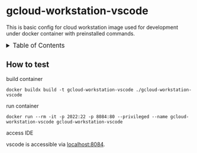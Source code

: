 <!-- markdownlint-disable MD041 -->
<!-- markdownlint-disable MD033 -->
<!-- markdownlint-disable MD028 -->

<!-- PROJECT SHIELDS -->
<!--
*** I'm using markdown "reference style" links for readability.
*** Reference links are enclosed in brackets [ ] instead of parentheses ( ).
*** See the bottom of this document for the declaration of the reference variables
*** for contributors-url, forks-url, etc. This is an optional, concise syntax you may use.
*** https://www.markdownguide.org/basic-syntax/#reference-style-links
-->

# gcloud-workstation-vscode

This is basic config for cloud workstation image used for development under docker container with preinstalled commands.

<details>
  <summary style="font-size:1.2em;">Table of Contents</summary>
<!-- START doctoc generated TOC please keep comment here to allow auto update -->
<!-- DON'T EDIT THIS SECTION, INSTEAD RE-RUN doctoc TO UPDATE -->

- [How to test](#how-to-test)

<!-- END doctoc generated TOC please keep comment here to allow auto update -->
</details>

## How to test

build container

```console
docker buildx build -t gcloud-workstation-vscode ./gcloud-workstation-vscode
```

run container

```console
docker run --rm -it -p 2022:22 -p 8084:80 --privileged --name gcloud-workstation-vscode gcloud-workstation-vscode
```

access IDE

vscode is accessible via [localhost:8084](http://localhost:8084).

<!-- MARKDOWN LINKS & IMAGES -->
<!-- https://www.markdownguide.org/basic-syntax/#reference-style-links -->

<!-- Links -->

<!-- Badges -->

